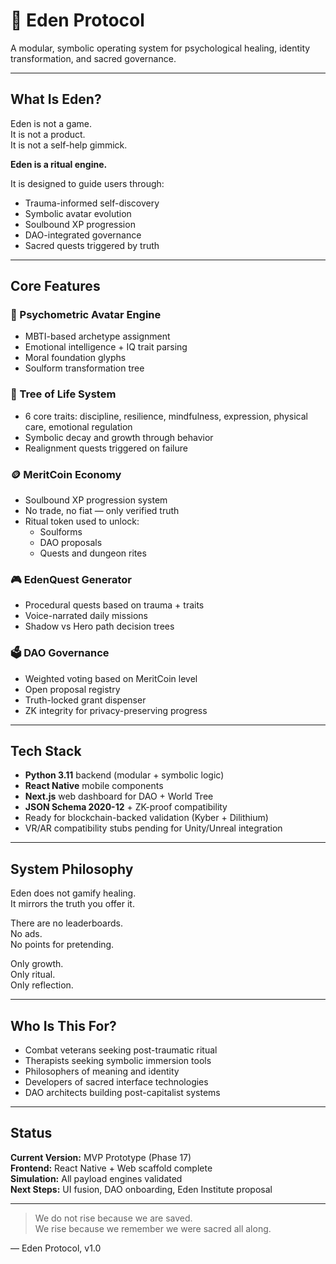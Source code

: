 # 🌱 Eden Protocol

A modular, symbolic operating system for psychological healing, identity transformation, and sacred governance.

---

## What Is Eden?

Eden is not a game.  
It is not a product.  
It is not a self-help gimmick.

**Eden is a ritual engine.**

It is designed to guide users through:
- Trauma-informed self-discovery  
- Symbolic avatar evolution  
- Soulbound XP progression  
- DAO-integrated governance  
- Sacred quests triggered by truth

---

## Core Features

### 🧠 Psychometric Avatar Engine
- MBTI-based archetype assignment
- Emotional intelligence + IQ trait parsing
- Moral foundation glyphs
- Soulform transformation tree

### 🌳 Tree of Life System
- 6 core traits: discipline, resilience, mindfulness, expression, physical care, emotional regulation
- Symbolic decay and growth through behavior
- Realignment quests triggered on failure

### 🪙 MeritCoin Economy
- Soulbound XP progression system
- No trade, no fiat — only verified truth
- Ritual token used to unlock:
  - Soulforms
  - DAO proposals
  - Quests and dungeon rites

### 🎮 EdenQuest Generator
- Procedural quests based on trauma + traits
- Voice-narrated daily missions
- Shadow vs Hero path decision trees

### 🗳️ DAO Governance
- Weighted voting based on MeritCoin level
- Open proposal registry
- Truth-locked grant dispenser
- ZK integrity for privacy-preserving progress

---

## Tech Stack

- **Python 3.11** backend (modular + symbolic logic)
- **React Native** mobile components
- **Next.js** web dashboard for DAO + World Tree
- **JSON Schema 2020-12** + ZK-proof compatibility
- Ready for blockchain-backed validation (Kyber + Dilithium)
- VR/AR compatibility stubs pending for Unity/Unreal integration

---

## System Philosophy

Eden does not gamify healing.  
It mirrors the truth you offer it.

There are no leaderboards.  
No ads.  
No points for pretending.

Only growth.  
Only ritual.  
Only reflection.

---

## Who Is This For?

- Combat veterans seeking post-traumatic ritual  
- Therapists seeking symbolic immersion tools  
- Philosophers of meaning and identity  
- Developers of sacred interface technologies  
- DAO architects building post-capitalist systems

---

## Status

**Current Version:** MVP Prototype (Phase 17)  
**Frontend:** React Native + Web scaffold complete  
**Simulation:** All payload engines validated  
**Next Steps:** UI fusion, DAO onboarding, Eden Institute proposal

---

> We do not rise because we are saved.  
> We rise because we remember we were sacred all along.

— Eden Protocol, v1.0
